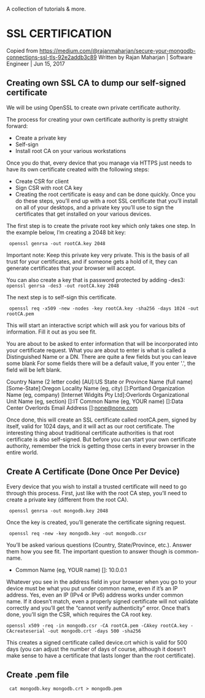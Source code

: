 A collection of tutorials &amp; more.

# SSL CERTIFICATION
Copied from https://medium.com/@rajanmaharjan/secure-your-mongodb-connections-ssl-tls-92e2addb3c89
Written by Rajan Maharjan | Software Engineer | Jun 15, 2017
## Creating own SSL CA to dump our self-signed certificate
We will be using OpenSSL to create own private certificate authority.

The process for creating your own certificate authority is pretty straight forward:

- Create a private key
- Self-sign
- Install root CA on your various workstations

Once you do that, every device that you manage via HTTPS just needs to have its own certificate created with the following steps:

- Create CSR for client
- Sign CSR with root CA key
- Creating the root certificate is easy and can be done quickly. Once you do these steps, you’ll end up with a root SSL certificate that you’ll install on all of your desktops, and a private key you’ll use to sign the certificates that get installed on your various devices.

The first step is to create the private root key which only takes one step. In the example below, I’m creating a 2048 bit key:

` openssl genrsa -out rootCA.key 2048`

Important note: Keep this private key very private. This is the basis of all trust for your certificates, and if someone gets a hold of it, they can generate certificates that your browser will accept. 

You can also create a key that is password protected by adding -des3:
` openssl genrsa -des3 -out rootCA.key 2048`


The next step is to self-sign this certificate.

` openssl req -x509 -new -nodes -key rootCA.key -sha256 -days 1024 -out rootCA.pem`

This will start an interactive script which will ask you for various bits of information. Fill it out as you see fit.

You are about to be asked to enter information that will be incorporated
into your certificate request.
What you are about to enter is what is called a Distinguished Name or a DN.
There are quite a few fields but you can leave some blank
For some fields there will be a default value,
If you enter '.', the field will be left blank.

Country Name (2 letter code) [AU]:US
State or Province Name (full name) [Some-State]:Oregon
Locality Name (eg, city) []:Portland
Organization Name (eg, company) [Internet Widgits Pty Ltd]:Overlords
Organizational Unit Name (eg, section) []:IT
Common Name (eg, YOUR name) []:Data Center Overlords
Email Address []:none@none.com

Once done, this will create an SSL certificate called rootCA.pem, signed by itself, valid for 1024 days, and it will act as our root certificate. The interesting thing about traditional certificate authorities is that root certificate is also self-signed. But before you can start your own certificate authority, remember the trick is getting those certs in every browser in the entire world.

## Create A Certificate (Done Once Per Device)

Every device that you wish to install a trusted certificate will need to go through this process. First, just like with the root CA step, you’ll need to create a private key (different from the root CA).

` openssl genrsa -out mongodb.key 2048`

Once the key is created, you’ll generate the certificate signing request.

` openssl req -new -key mongodb.key -out mongodb.csr`

You’ll be asked various questions (Country, State/Province, etc.). Answer them how you see fit. The important question to answer though is common-name.

- Common Name (eg, YOUR name) []: 10.0.0.1

Whatever you see in the address field in your browser when you go to your device must be what you put under common name, even if it’s an IP address. Yes, even an IP (IPv4 or IPv6) address works under common name. If it doesn’t match, even a properly signed certificate will not validate correctly and you’ll get the “cannot verify authenticity” error. Once that’s done, you’ll sign the CSR, which requires the CA root key.

`openssl x509 -req -in mongodb.csr -CA rootCA.pem -CAkey rootCA.key -CAcreateserial -out mongodb.crt -days 500 -sha256`

This creates a signed certificate called device.crt which is valid for 500 days (you can adjust the number of days of course, although it doesn’t make sense to have a certificate that lasts longer than the root certificate).

## Create .pem file

` cat mongodb.key mongodb.crt > mongodb.pem`
